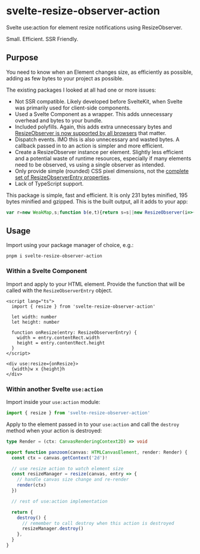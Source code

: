 # svelte-resize-observer-action

Svelte use:action for element resize notifications using ResizeObserver.

Small. Efficient. SSR Friendly.

## Purpose

You need to know when an Element changes size, as efficiently as possible, adding as few bytes to your project as possible.

The existing packages I looked at all had one or more issues:

- Not SSR compatible. Likely developed before SvelteKit, when Svelte was primarily used for client-side components.
- Used a Svelte Component as a wrapper. This adds unnecessary overhead and bytes to your bundle.
- Included polyfills. Again, this adds extra unnecessary bytes and [ResizeObserver is now supported by all browsers](https://caniuse.com/resizeobserver) that matter.
- Dispatch events. IMO this is also unnecessary and wasted bytes. A callback passed in to an action is simpler and more efficient.
- Create a ResizeObserver instance per element. Slightly less efficient and a potential waste of runtime resources, especially if many elements need to be observed, vs using a single observer as intended.
- Only provide simple (rounded) CSS pixel dimensions, not the [complete set of ResizeObserverEntry properties](https://developer.mozilla.org/en-US/docs/Web/API/ResizeObserverEntry).
- Lack of TypeScript support.

This package is simple, fast and efficient. It is only 231 bytes minified, 195 bytes minified and gzipped. This is the built output, all it adds to your app:

```js
var r=new WeakMap,s;function b(e,t){return s=s||new ResizeObserver(i=>{for(let l of i){let n=r.get(l.target);n&&n(l)}}),r.set(e,t),s.observe(e),{destroy(){s.unobserve(e),r.delete(e)}}}export{b as resize};
```

## Usage

Import using your package manager of choice, e.g.:

    pnpm i svelte-resize-observer-action

### Within a Svelte Component

Import and apply to your HTML element. Provide the function that will be called with the `ResizeObserverEntry` object.

```svelte
<script lang="ts">
  import { resize } from 'svelte-resize-observer-action'

  let width: number
  let height: number

  function onResize(entry: ResizeObserverEntry) {
    width = entry.contentRect.width
    height = entry.contentRect.height
  }
</script>

<div use:resize={onResize}>
  {width}w x {height}h
</div>
```

### Within another Svelte `use:action`

Import inside your `use:action` module:

```ts
import { resize } from 'svelte-resize-observer-action'
```

Apply to the element passed in to your `use:action` and call the `destroy` method when your action is destroyed:

```ts
type Render = (ctx: CanvasRenderingContext2D) => void

export function panzoom(canvas: HTMLCanvasElement, render: Render) {
  const ctx = canvas.getContext('2d')!

  // use resize action to watch element size
  const resizeManager = resize(canvas, entry => {
    // handle canvas size change and re-render
    render(ctx)
  })

  // rest of use:action implementation

  return {
    destroy() {
      // remember to call destroy when this action is destroyed
      resizeManager.destroy()
    },
  }
}
```
